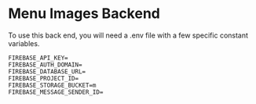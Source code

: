 # Menu Images Backend
To use this back end, you will need a .env file with a few specific constant variables.

```YELP_API_KEY=
FIREBASE_API_KEY=
FIREBASE_AUTH_DOMAIN=
FIREBASE_DATABASE_URL=
FIREBASE_PROJECT_ID=
FIREBASE_STORAGE_BUCKET=m
FIREBASE_MESSAGE_SENDER_ID=
```